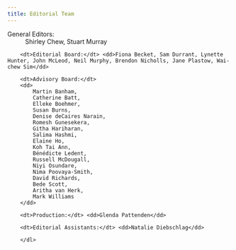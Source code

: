 ```yaml
---
title: Editorial Team
---
```


<dl>
		<dt>General Editors:</dt> 
		<dd>Shirley Chew, Stuart Murray</dd> 

		<dt>Editorial Board:</dt> <dd>Fiona Becket, Sam Durrant, Lynette Hunter, John McLeod, Neil Murphy, Brendon Nicholls, Jane Plastow, Wai-chew Sim</dd>
		
		<dt>Advisory Board:</dt>
		<dd>
		    Martin Banham,
            Catherine Batt,
            Elleke Boehmer,
            Susan Burns,
            Denise deCaires Narain,
            Romesh Gunesekera, 
            Githa Hariharan,
            Salima Hashmi,
            Elaine Ho,
            Koh Tai Ann,
            Bénédicte Ledent,
            Russell McDougall,
            Niyi Osundare, 
            Nima Poovaya-Smith,
            David Richards,
            Bede Scott,
            Aritha van Herk,
            Mark Williams
		</dd>

		<dt>Production:</dt> <dd>Glenda Pattenden</dd> 

		<dt>Editorial Assistants:</dt> <dd>Natalie Diebschlag</dd>

		</dl>